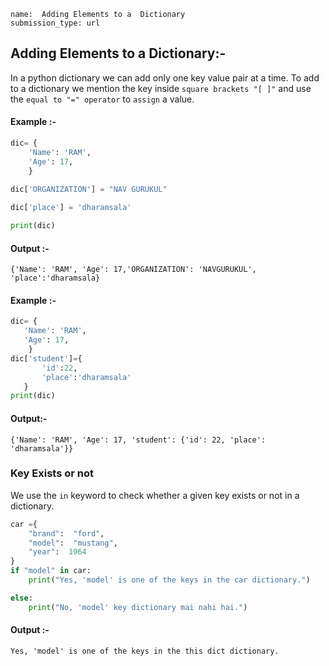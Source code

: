 ```ngMeta
name:  Adding Elements to a  Dictionary
submission_type: url
```

## Adding Elements to a  Dictionary:-

In a python dictionary we can add only one key value pair at a time. To add to a dictionary we mention the key inside `square brackets "[ ]"` and use the `equal to "=" operator` to `assign` a value.


#### Example :-
```python
dic= {
    'Name': 'RAM', 
    'Age': 17,
    }
    
dic['ORGANIZATION'] = "NAV GURUKUL"

dic['place'] = 'dharamsala'

print(dic)
 ```
#### Output :- 

`{'Name': 'RAM', 'Age': 17,'ORGANIZATION': 'NAVGURUKUL', 'place':'dharamsala}`


#### Example :-
   	 
 ```python   
dic= {
    'Name': 'RAM',
    'Age': 17,
     }
dic['student']={
        'id':22, 
        'place':'dharamsala'
    }
print(dic)
 ```
    
#### Output:-

`{'Name': 'RAM', 'Age': 17, 'student': {'id': 22, 'place': 'dharamsala'}}`
   	 

### Key Exists or not

We use the `in` keyword to check whether a given key exists or not in a dictionary.



```python
car ={
	"brand":  "ford",
	"model":  "mustang",
	"year":  1964
}
if "model" in car:
    print("Yes, 'model' is one of the keys in the car dictionary.")

else:
    print("No, 'model' key dictionary mai nahi hai.")
 ```

#### Output :-

`Yes, 'model' is one of the keys in the this dict dictionary.`
